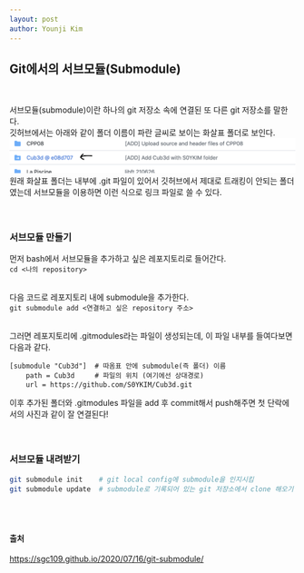 ```yaml
---
layout: post
author: Younji Kim
---
```


## Git에서의 서브모듈(Submodule)

<br>

서브모듈(submodule)이란 하나의 git 저장소 속에 연결된 또 다른 git 저장소를 말한다. <br>
깃허브에서는 아래와 같이 폴더 이름이 파란 글씨로 보이는 화살표 폴더로 보인다. <br>
![](https://github.com/objectio/objectio.github.io/blob/main/_posts/images/Git_Submodule/Screen%20Shot%202022-09-27%20at%204.41.22%20PM.png?raw=true) <br>
원래 화살표 폴더는 내부에 .git 파일이 있어서 깃허브에서 제대로 트래킹이 안되는 폴더였는데 서브모듈을 이용하면 이런 식으로 링크 파일로 쓸 수 있다. 
<br> <br> <br>

### 서브모듈 만들기
먼저 bash에서 서브모듈을 추가하고 싶은 레포지토리로 들어간다. <br>
`cd <나의 repository>` <br><br>

다음 코드로 레포지토리 내에 submodule을 추가한다. <br>
`git submodule add <연결하고 싶은 repository 주소>` <br><br>

그러면 레포지토리에 .gitmodules라는 파일이 생성되는데, 이 파일 내부를 들여다보면 다음과 같다. <br>
```
[submodule "Cub3d"]  # 따옴표 안에 submodule(즉 폴더) 이름
	path = Cub3d     # 파일의 위치 (여기에선 상대경로)
	url = https://github.com/S0YKIM/Cub3d.git
```

이후 추가된 폴더와 .gitmodules 파일을 add 후 commit해서 push해주면 첫 단락에서의 사진과 같이 잘 연결된다! <br>
<br><br>

### 서브모듈 내려받기
```bash
git submodule init    # git local config에 submodule을 인지시킴
git submodule update  # submodule로 기록되어 있는 git 저장소에서 clone 해오기
```

<br><br>

#### 출처
https://sgc109.github.io/2020/07/16/git-submodule/